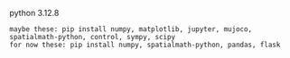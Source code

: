 python 3.12.8

    maybe these: pip install numpy, matplotlib, jupyter, mujoco, spatialmath-python, control, sympy, scipy
    for now these: pip install numpy, spatialmath-python, pandas, flask